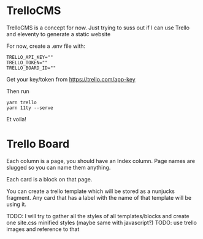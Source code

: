 # TrelloCMS

TrelloCMS is a concept for now. Just trying to suss out if I can use Trello and eleventy to generate a static website

For now, create a .env file with:

```
TRELLO_API_KEY=""
TRELLO_TOKEN=""
TRELLO_BOARD_ID=""
```

Get your key/token from https://trello.com/app-key

Then run

```
yarn trello
yarn 11ty --serve
```

Et voila!

# Trello Board

Each column is a page, you should have an Index column. Page names are slugged so you can name them anything.

Each card is a block on that page.

You can create a trello template which will be stored as a nunjucks fragment. Any card that has a label with the name of that template will be using it.

TODO: I will try to gather all the styles of all templates/blocks and create one site.css minified styles (maybe same with javascript?)
TODO: use trello images and reference to that

